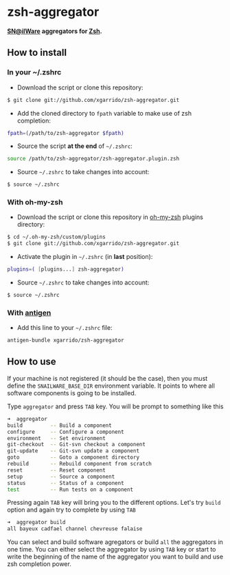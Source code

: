 # zsh-aggregator

**[SN@ilWare](https://nemo.lpc-caen.in2p3.fr) aggregators for
  [Zsh](http://www.zsh.org).**

How to install
--------------

### In your ~/.zshrc

* Download the script or clone this repository:

``` bash
$ git clone git://github.com/xgarrido/zsh-aggregator.git
```

* Add the cloned directory to `fpath` variable to make use of zsh completion:

``` bash
fpath=(/path/to/zsh-aggregator $fpath)
```

* Source the script **at the end** of `~/.zshrc`:

``` bash
source /path/to/zsh-aggregator/zsh-aggregator.plugin.zsh
```

* Source `~/.zshrc` to take changes into account:

``` bash
$ source ~/.zshrc
```

### With oh-my-zsh

* Download the script or clone this repository in [oh-my-zsh](http://github.com/robbyrussell/oh-my-zsh) plugins directory:

``` bash
$ cd ~/.oh-my-zsh/custom/plugins
$ git clone git://github.com/xgarrido/zsh-aggregator.git
```

* Activate the plugin in `~/.zshrc` (in **last** position):

``` bash
plugins=( [plugins...] zsh-aggregator)
```

* Source `~/.zshrc`  to take changes into account:

``` bash
$ source ~/.zshrc
```

### With [antigen](https://github.com/zsh-users/antigen)

* Add this line to your `~/.zshrc` file:

``` bash
antigen-bundle xgarrido/zsh-aggregator
```

How to use
----------

If your machine is not registered (it should be the case), then you must define
the `SNAILWARE_BASE_DIR` environment variable. It points to where all software
components is going to be installed.

Type `aggregator` and press `TAB` key. You will be prompt to
something like this

```bash
➜  aggregator
build         -- Build a component
configure     -- Configure a component
environment   -- Set environment
git-checkout  -- Git-svn checkout a component
git-update    -- Git-svn update a component
goto          -- Goto a component directory
rebuild       -- Rebuild component from scratch
reset         -- Reset component
setup         -- Source a component
status        -- Status of a component
test          -- Run tests on a component
```

Pressing again `TAB` key will bring you to the different
options. Let's try `build` option and again try to complete by using `TAB`

```bash
➜  aggregator build
all bayeux cadfael channel chevreuse falaise
```

You can select and build software agregators or build `all` the aggregators in
one time. You can either select the aggregator by using `TAB` key or start to
write the beginning of the name of the aggregator you want to build and use zsh
completion power.

